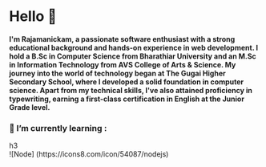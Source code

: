 <h1 align="left">Hello 👋</h1>
<h4 align="left">I'm Rajamanickam, a passionate software enthusiast with a strong educational background and hands-on experience in web development. I hold a B.Sc in Computer Science from Bharathiar University and an M.Sc in Information Technology from AVS College of Arts & Science. My journey into the world of technology began at The Gugai Higher Secondary School, where I developed a solid foundation in computer science. Apart from my technical skills, I've also attained proficiency in typewriting, earning a first-class certification in English at the Junior Grade level.</h4>

<h3>🌱 I’m currently learning : </h3>h3<br>
  ![Node] (https://icons8.com/icon/54087/nodejs)
